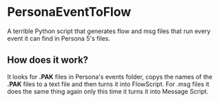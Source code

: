# PersonaEventToFlow
A terrible Python script that generates flow and msg files that run every event it can find in Persona 5's files.

## How does it work?
It looks for **.PAK** files in Persona's events folder, copys the names of the **.PAK** files to a text file and then turns it into FlowScript. For .msg files it does the same thing again
only this time it turns it into Message Script.
